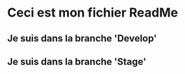 # Ceci est mon fichier ReadMe

## Je suis dans la branche 'Develop'

## Je suis dans la branche 'Stage'
